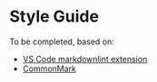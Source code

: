 # Style Guide

To be completed, based on:

- [VS Code markdownlint extension](https://github.com/DavidAnson/markdownlint/blob/main/doc/Rules.md)
- [CommonMark](https://spec.commonmark.org/0.31.2/)
